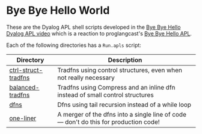 # Bye Bye Hello World
These are the Dyalog APL shell scripts developed in the [Bye Bye Hello Dyalog APL video](https://youtu.be/9IFx1ZT7XW8) which is a reaction to proglangcast's [Bye Bye Hello APL](https://www.youtube.com/watch?v=0Xdzez9L5iM).

Each of the following directories has a `Run.apls` script:

| Directory | Description
|---|---
| [ctrl-struct-tradfns](ctrl-struct-tradfns/Run.apls) | Tradfns using control structures, even when not really necessary
| [balanced-tradfns](balanced-tradfns/Run.apls) | Tradfns using Compress and an inline dfn instead of small control structures
| [dfns](dfns/Run.apls) | Dfns using tail recursion instead of a while loop
| [one-liner](one-liner/Run.apls) | A merger of the dfns into a single line of code — don't do this for production code!

